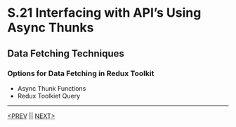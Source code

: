 # S.21 Interfacing with API’s Using Async Thunks

## Data Fetching Techniques

### Options for Data Fetching in Redux Toolkit

-   Async Thunk Functions
-   Redux Toolkiet Query

---

[<PREV](./230318.md) || [NEXT>](./230320.md)
